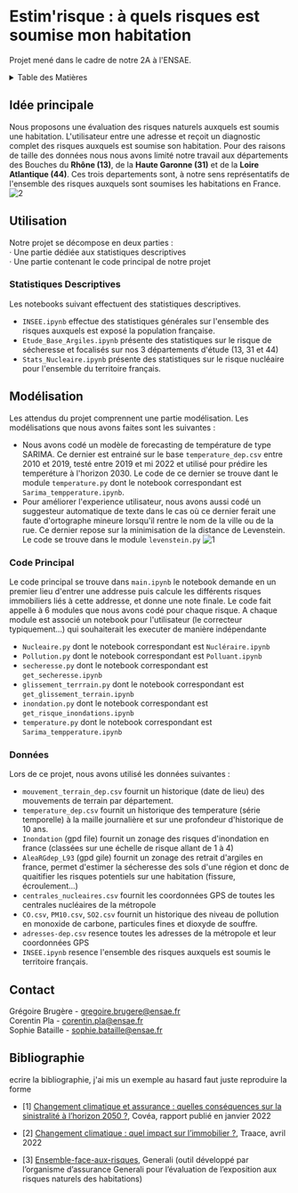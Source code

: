 # Estim'risque : à quels risques est soumise mon habitation
Projet mené dans le cadre de notre 2A à l'ENSAE.

<!-- TABLE DES MATIERES -->
<details>
  <summary>Table des Matières</summary>
  <ol>
    <li>
      <a href="#Idée-Principale">Idée principale</a>
    </li>
    <li><a href="#Utilisation">Utilisation</a></li>
    <ul>
        <li><a href="#Stats-Des">Statistiques Descriptives</a></li>
        <li><a href="#Modélisation">Modélisation</a></li>
      <li><a href="#Code-Principal">Code principal</a></li>
      <li><a href="#Données">Données</a></li>
     </ul>
    <li><a href="#Contact">Contact</a></li>
    <li><a href="#Bibliographie">Bibliographie</a></li>
  </ol>
</details>



<!-- IDEE PRINCIPALE -->
## Idée principale




Nous proposons une évaluation des risques naturels auxquels est soumis une habitation. L'utilisateur entre une adresse et reçoit un diagnostic complet des risques auxquels est soumise son habitation. Pour des raisons de taille des données nous nous avons limité notre travail aux départements des Bouches du **Rhône (13)**, de la **Haute Garonne (31)** et de la **Loire Atlantique (44)**. Ces trois departements sont, à notre sens représentatifs de l'ensemble des risques auxquels sont soumises les habitations en France. 
![2](https://zupimages.net/up/22/51/eenp.png "i2") 

<!-- UTILISATION -->
## Utilisation

Notre projet se décompose en deux parties :  
    · Une partie dédiée aux statistiques descriptives  
    · Une partie contenant le code principal de notre projet  


### Statistiques Descriptives

Les notebooks suivant effectuent des statistiques descriptives. 
- ```INSEE.ipynb``` effectue des statistiques générales sur l'ensemble des risques auxquels est exposé la population française.
- ```Etude_Base_Argiles.ipynb``` présente des statistiques sur le risque de sécheresse et focalisés sur nos 3 départements d'étude (13, 31 et 44)
- ```Stats_Nucleaire.ipynb``` présente des statistiques sur le risque nucléaire pour l'ensemble du territoire français. 

## Modélisation 
Les attendus du projet comprennent une partie modélisation. Les modélisations que nous avons faites sont les suivantes : 
- Nous avons codé un modèle de forecasting de température de type SARIMA. Ce dernier est entrainé sur le base ```temperature_dep.csv``` entre 2010 et 2019, testé entre 2019 et mi 2022 et utilisé pour prédire les temperéture à l'horizon 2030. Le code de ce dernier se trouve dant le module ```temperature.py``` dont le notebook correspondant est ```Sarima_tempperature.ipynb```. 
- Pour améliorer l'experience utilisateur, nous avons aussi codé un suggesteur automatique de texte dans le cas où ce dernier ferait une faute d'ortographe mineure lorsqu'il rentre le nom de la ville ou de la rue. Ce dernier repose sur la minimisation de la distance de Levenstein. Le code se trouve dans le module ```levenstein.py```
![1](https://zupimages.net/up/22/51/gdvh.png "i1") 
### Code Principal

Le code principal se trouve dans ```main.ipynb``` le notebook demande en un premier lieu d'entrer une addresse puis calcule les différents risques immobiliers liés à cette addresse, et donne une note finale. Le code fait appelle à 6 modules que nous avons codé pour chaque risque. A chaque module est associé un notebook pour l'utilisateur (le correcteur typiquement...) qui souhaiterait les executer de manière indépendante 
- ```Nucleaire.py``` dont le notebook correspondant est ```Nucléraire.ipynb```
- ```Pollution.py``` dont le notebook correspondant est ```Polluant.ipynb```
- ```secheresse.py``` dont le notebook correspondant est ```get_secheresse.ipynb```
- ```glissement_terrrain.py``` dont le notebook correspondant est ```get_glissement_terrain.ipynb```
- ```inondation.py``` dont le notebook correspondant est ```get_risque_inondations.ipynb```
- ```temperature.py``` dont le notebook correspondant est ```Sarima_tempperature.ipynb```

### Données

Lors de ce projet, nous avons utilisé les données suivantes :
- ```mouvement_terrain_dep.csv``` fournit un historique (date de lieu) des mouvements de terrain par département. 
- ```temperature_dep.csv``` fournit un historique des temperature (série temporelle) à la maille journalière et sur une profondeur d'historique de 10 ans.
- ```Inondation``` (gpd file) fournit un zonage des risques d'inondation en france (classées sur une échelle de risque allant de 1 à 4)
- ```AleaRGdep_L93``` (gpd gile) fournit un zonage des retrait d'argiles en france, permet d'estimer la sécheresse des sols d'une région et donc de quaitifier les risques potentiels sur une habitation (fissure, écroulement...)
- ```centrales_nucleaires.csv``` fournit les coordonnées GPS de toutes les centrales nucléaires de la métropole
- ```CO.csv```, ```PM10.csv```, ```SO2.csv``` fournit un historique des niveau de pollution en monoxide de carbone, particules fines et dioxyde de souffre. 
- ```adresses-dep.csv``` resence toutes les adresses de la métropole et leur coordonnées GPS
- ```INSEE.ipynb``` resence l'ensemble des risques auxquels est soumis le territoire français. 

<!-- CONTACT -->
## Contact

Grégoire Brugère - gregoire.brugere@ensae.fr  
Corentin Pla - corentin.pla@ensae.fr   
Sophie Bataille - sophie.bataille@ensae.fr  






<!-- Bibliographie -->
## Bibliographie
ecrire la bibliographie, j'ai mis un exemple au hasard faut juste reproduire la forme

* [1] [Changement climatique et assurance : quelles conséquences sur la sinistralité à l’horizon 2050 ?](https://www.covea.eu/sites/default/files/2022-02/202202_Livre_Blanc_Covéa_Risques_Climatiques.pdf), Covéa, rapport publié en janvier 2022

* [2] [Changement climatique : quel impact sur l’immobilier ?](https://www.traace.co/post/real-estate-and-climate-change-what-impact), Traace, avril 2022

* [3] [Ensemble-face-aux-risques](https://ensemble-face-aux-risques.generali.fr), Generali (outil développé par l’organisme d’assurance Generali pour l’évaluation de l’exposition aux risques naturels des habitations)



